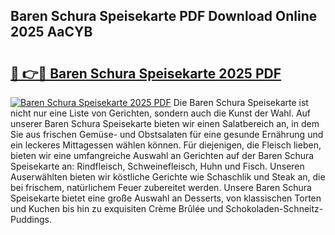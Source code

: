 ## Baren Schura Speisekarte PDF Download Online 2025 AaCYB

# <h2><a href="http://gc882b9.nevu.top/?p=Baren+Schura+Speisekarte">🔗 👉🔴 Baren Schura Speisekarte 2025 PDF</a></h2>

[![Baren Schura Speisekarte 2025 PDF](https://i.imgur.com/dBaPXMq.png)](http://gc882b9.nevu.top/?p=Baren+Schura+Speisekarte)
Die Baren Schura Speisekarte ist nicht nur eine Liste von Gerichten, sondern auch die Kunst der Wahl. Auf unserer Baren Schura Speisekarte bieten wir einen Salatbereich an, in dem Sie aus frischen Gemüse- und Obstsalaten für eine gesunde Ernährung und ein leckeres Mittagessen wählen können. Für diejenigen, die Fleisch lieben, bieten wir eine umfangreiche Auswahl an Gerichten auf der Baren Schura Speisekarte an: Rindfleisch, Schweinefleisch, Huhn und Fisch. Unseren Auserwählten bieten wir köstliche Gerichte wie Schaschlik und Steak an, die bei frischem, natürlichem Feuer zubereitet werden. Unsere Baren Schura Speisekarte bietet eine große Auswahl an Desserts, von klassischen Torten und Kuchen bis hin zu exquisiten Crème Brûlée und Schokoladen-Schneitz-Puddings.
